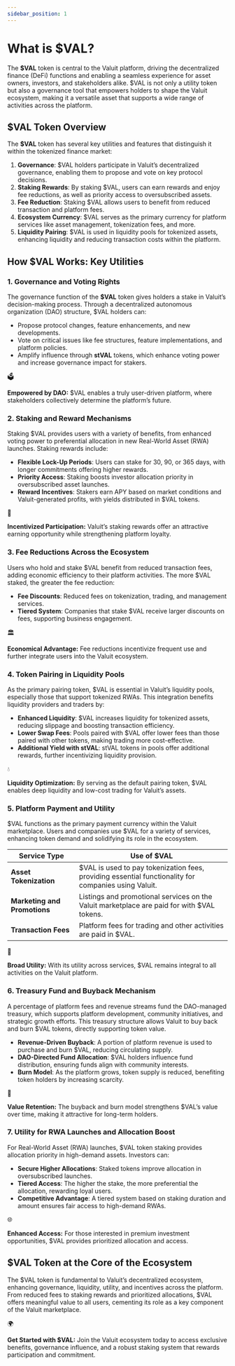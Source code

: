 ```yaml
---
sidebar_position: 1
---
```


# What is $VAL?
The **$VAL** token is central to the Valuit platform, driving the decentralized finance (DeFi) functions and enabling a seamless experience for asset owners, investors, and stakeholders alike. $VAL is not only a utility token but also a governance tool that empowers holders to shape the Valuit ecosystem, making it a versatile asset that supports a wide range of activities across the platform.

## $VAL Token Overview

The **$VAL** token has several key utilities and features that distinguish it within the tokenized finance market:

1. **Governance**: $VAL holders participate in Valuit’s decentralized governance, enabling them to propose and vote on key protocol decisions.
2. **Staking Rewards**: By staking $VAL, users can earn rewards and enjoy fee reductions, as well as priority access to oversubscribed assets.
3. **Fee Reduction**: Staking $VAL allows users to benefit from reduced transaction and platform fees.
4. **Ecosystem Currency**: $VAL serves as the primary currency for platform services like asset management, tokenization fees, and more.
5. **Liquidity Pairing**: $VAL is used in liquidity pools for tokenized assets, enhancing liquidity and reducing transaction costs within the platform.

## How $VAL Works: Key Utilities

### 1. Governance and Voting Rights

The governance function of the **$VAL** token gives holders a stake in Valuit’s decision-making process. Through a decentralized autonomous organization (DAO) structure, $VAL holders can:

- Propose protocol changes, feature enhancements, and new developments.
- Vote on critical issues like fee structures, feature implementations, and platform policies.
- Amplify influence through **stVAL** tokens, which enhance voting power and increase governance impact for stakers.

<aside>
🗳️

**Empowered by DAO:** $VAL enables a truly user-driven platform, where stakeholders collectively determine the platform’s future.

</aside>

### 2. Staking and Reward Mechanisms

Staking $VAL provides users with a variety of benefits, from enhanced voting power to preferential allocation in new Real-World Asset (RWA) launches. Staking rewards include:

- **Flexible Lock-Up Periods**: Users can stake for 30, 90, or 365 days, with longer commitments offering higher rewards.
- **Priority Access**: Staking boosts investor allocation priority in oversubscribed asset launches.
- **Reward Incentives**: Stakers earn APY based on market conditions and Valuit-generated profits, with yields distributed in $VAL tokens.

<aside>
💸

**Incentivized Participation:** Valuit’s staking rewards offer an attractive earning opportunity while strengthening platform loyalty.

</aside>

### 3. Fee Reductions Across the Ecosystem

Users who hold and stake $VAL benefit from reduced transaction fees, adding economic efficiency to their platform activities. The more $VAL staked, the greater the fee reduction:

- **Fee Discounts**: Reduced fees on tokenization, trading, and management services.
- **Tiered System**: Companies that stake $VAL receive larger discounts on fees, supporting business engagement.

<aside>
🏛️

**Economical Advantage:** Fee reductions incentivize frequent use and further integrate users into the Valuit ecosystem.

</aside>

### 4. Token Pairing in Liquidity Pools

As the primary pairing token, $VAL is essential in Valuit’s liquidity pools, especially those that support tokenized RWAs. This integration benefits liquidity providers and traders by:

- **Enhanced Liquidity**: $VAL increases liquidity for tokenized assets, reducing slippage and boosting transaction efficiency.
- **Lower Swap Fees**: Pools paired with $VAL offer lower fees than those paired with other tokens, making trading more cost-effective.
- **Additional Yield with stVAL**: stVAL tokens in pools offer additional rewards, further incentivizing liquidity provision.

<aside>
💧

**Liquidity Optimization:** By serving as the default pairing token, $VAL enables deep liquidity and low-cost trading for Valuit’s assets.

</aside>

### 5. Platform Payment and Utility

$VAL functions as the primary payment currency within the Valuit marketplace. Users and companies use $VAL for a variety of services, enhancing token demand and solidifying its role in the ecosystem.

| Service Type | Use of $VAL |
| --- | --- |
| **Asset Tokenization** | $VAL is used to pay tokenization fees, providing essential functionality for companies using Valuit. |
| **Marketing and Promotions** | Listings and promotional services on the Valuit marketplace are paid for with $VAL tokens. |
| **Transaction Fees** | Platform fees for trading and other activities are paid in $VAL. |

<aside>
🔧

**Broad Utility:** With its utility across services, $VAL remains integral to all activities on the Valuit platform.

</aside>

### 6. Treasury Fund and Buyback Mechanism

A percentage of platform fees and revenue streams fund the DAO-managed treasury, which supports platform development, community initiatives, and strategic growth efforts. This treasury structure allows Valuit to buy back and burn $VAL tokens, directly supporting token value.

- **Revenue-Driven Buyback**: A portion of platform revenue is used to purchase and burn $VAL, reducing circulating supply.
- **DAO-Directed Fund Allocation**: $VAL holders influence fund distribution, ensuring funds align with community interests.
- **Burn Model**: As the platform grows, token supply is reduced, benefiting token holders by increasing scarcity.

<aside>
🏦

**Value Retention:** The buyback and burn model strengthens $VAL’s value over time, making it attractive for long-term holders.

</aside>

### 7. Utility for RWA Launches and Allocation Boost

For Real-World Asset (RWA) launches, $VAL token staking provides allocation priority in high-demand assets. Investors can:

- **Secure Higher Allocations**: Staked tokens improve allocation in oversubscribed launches.
- **Tiered Access**: The higher the stake, the more preferential the allocation, rewarding loyal users.
- **Competitive Advantage**: A tiered system based on staking duration and amount ensures fair access to high-demand RWAs.

<aside>
🌐

**Enhanced Access:** For those interested in premium investment opportunities, $VAL provides prioritized allocation and access.

</aside>

## $VAL Token at the Core of the Ecosystem

The $VAL token is fundamental to Valuit’s decentralized ecosystem, enhancing governance, liquidity, utility, and incentives across the platform. From reduced fees to staking rewards and prioritized allocations, $VAL offers meaningful value to all users, cementing its role as a key component of the Valuit marketplace.

<aside>
🌍

**Get Started with $VAL:** Join the Valuit ecosystem today to access exclusive benefits, governance influence, and a robust staking system that rewards participation and commitment.

</aside>